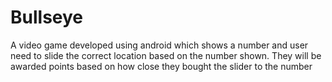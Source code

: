 # Bullseye

A video game developed using android which shows a number and user need to slide the correct location based on the number shown. They will be awarded points based on how close they bought the slider to the number
